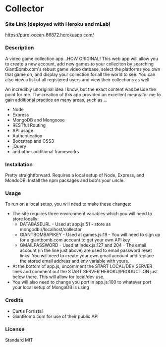 # Collector

### Site Link (deployed with Heroku and mLab)
https://pure-ocean-66872.herokuapp.com/

### Description
A video game collection app...HOW ORIGINAL!  This web app will allow you to create a new account, add new games to your colleciton by searching GiantBomb.com's rebust game video datbase, select the platforms you own that game on, and display your collection for all the world to see.  You can also view a list of all registered users and view their collections as well.

An incredibly unoriginal idea I know, but the exact content was beside the point for me.  The creation of this app provided an excellent means for me to gain additional practice an many areas, such as ...

* Node
* Express
* MongoDB and Mongoose
* RESTful Routing
* API usage
* Authentication
* Bootstrap and CSS3
* jQuery
* and other additional frameworks


### Installation
Pretty straightforward.  Requires a local setup of Node, Express, and MondoDB.  Install the npm packages and bob's your uncle.

### Usage 
To run on a local setup, you will need to make these changes:
* The site requires three environment variables which you will need to store locally:
    * DATABASEURL - Used at app.js:51 - store as mongodb://localhost/collector
    * GIANTBOMBAPIKEY - Used at games.js:19 - You will need to sign up for a giantbomb.com account to get your own API key
    * GMAILPASSWORD - Used at index.js:127 and 204 - The email account (in the line just above) are used to email password reset links.  You will need to create your own gmail account and replace the stored email address and env variable with yours.
* At the bottom of app.js, uncomment the START LOCAL/DEV SERVER lines and comment out the START SERVER HEROKU/PRODUCTION just below there.  This will allow for local/dev use.
* You will also need to change you port in app.js:100 to whatever port your local setup of MongoDB is using

### Credits
* Curtis Forristal
* GiantBomb.com for use of their public API

### License
Standard MIT


